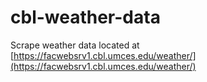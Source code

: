 # cbl-weather-data

Scrape weather data located at [https://facwebsrv1.cbl.umces.edu/weather/](https://facwebsrv1.cbl.umces.edu/weather/)
